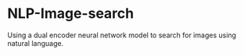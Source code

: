 # NLP-Image-search


Using a dual encoder neural network model to search for images using natural language.

